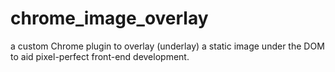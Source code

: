 chrome_image_overlay
====================

a custom Chrome plugin to overlay (underlay) a static image under the DOM to aid pixel-perfect front-end development.
